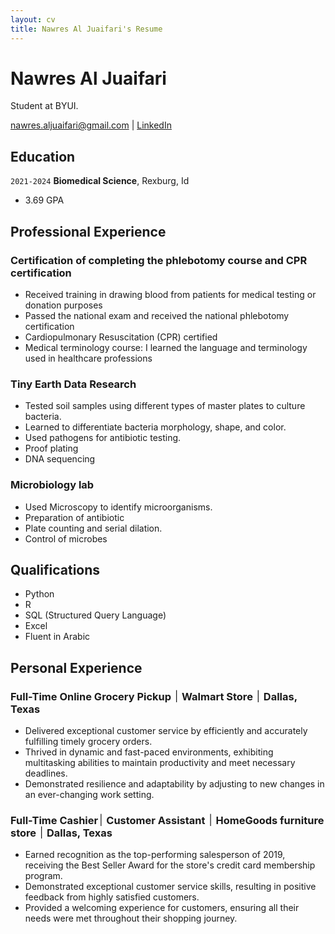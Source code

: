 ```yaml
---
layout: cv
title: Nawres Al Juaifari's Resume
---
```

# Nawres Al Juaifari
Student at BYUI.

<div id="webaddress">
<a href="nawres.aljuaifari@gmail.com">nawres.aljuaifari@gmail.com</a>
| <a href="https://www.linkedin.com/in/nawres-al-juaifari-195857267/">LinkedIn</a>
</div>

<!-- https://www.monique.tech/the-art-of-markdown -->

## Education

`2021-2024`
__Biomedical Science__, Rexburg, Id

- 3.69 GPA


## Professional Experience

### Certification of completing the phlebotomy course and CPR certification 

- Received training in drawing blood from patients for medical testing or donation purposes
- Passed the national exam and received the national phlebotomy certification
- Cardiopulmonary Resuscitation (CPR) certified
- Medical terminology course: I learned the language and terminology used in healthcare professions

### Tiny Earth Data Research 

- Tested soil samples using different types of master plates to culture bacteria.
- Learned to differentiate bacteria morphology, shape, and color.
- Used pathogens for antibiotic testing. 
- Proof plating
- DNA sequencing

### Microbiology lab	

- Used Microscopy to identify microorganisms. 
- Preparation of antibiotic
- Plate counting and serial dilation.
- Control of microbes


## Qualifications

- Python
- R
- SQL (Structured Query Language)
- Excel
- Fluent in Arabic 


## Personal Experience 
### Full-Time Online Grocery Pickup ׀ Walmart Store ׀ Dallas, Texas
- Delivered exceptional customer service by efficiently and accurately fulfilling timely grocery orders.
- Thrived in dynamic and fast-paced environments, exhibiting multitasking abilities to maintain productivity and meet necessary deadlines.
- Demonstrated resilience and adaptability by adjusting to new changes in an ever-changing work setting. 


###  Full-Time Cashier׀ Customer Assistant ׀ HomeGoods furniture store ׀ Dallas, Texas 

- Earned recognition as the top-performing salesperson of 2019, receiving the Best Seller Award for the store's credit card membership program.
- Demonstrated exceptional customer service skills, resulting in positive feedback from highly satisfied customers.
- Provided a welcoming experience for customers, ensuring all their needs were met throughout their shopping journey.






<!-- ### Footer

Last updated: April 2023 -->


